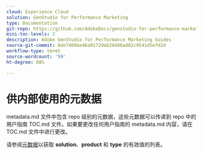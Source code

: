 ```yaml
---
cloud: Experience Cloud
solution: GenStudio for Performance Marketing
type: Documentation
git-repo: https://github.com/AdobeDocs/genstudio-for-performance-marketing.zh-Hans
mini-toc-levels: 2
description: Adobe GenStudio for Performance Marketing Guides
source-git-commit: 8de7d60be46a01729eb20486ad02c9541d5efd2d
workflow-type: tm+mt
source-wordcount: '59'
ht-degree: 88%

---
```



# 供内部使用的元数据

metadata.md 文件中包含 repo 级别的元数据，这些元数据可以传递到 repo 中的用户指南 TOC.md 文件。如果要更改任何用户指南的 metadata.md 内容，请在 TOC.md 文件中进行更改。

请参阅[元数据](https://experienceleague.adobe.com/docs/authoring-guide-exl/using/editing/user-guide-setup/metadata.html)以获取 **solution**、**product** 和 **type** 的有效值的列表。

